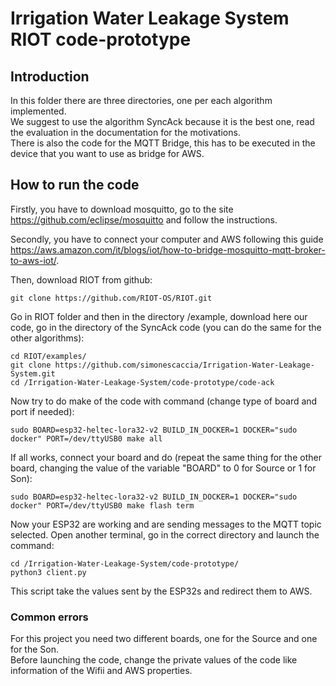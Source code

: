# Irrigation Water Leakage System RIOT code-prototype

## Introduction
In this folder there are three directories, one per each algorithm implemented. <br/>
We suggest to use the algorithm SyncAck because it is the best one, read the evaluation in the documentation for the motivations. <br/>
There is also the code for the MQTT Bridge, this has to be executed in the device that you want to use as bridge for AWS. <br/>

## How to run the code
Firstly, you have to download mosquitto, go to the site https://github.com/eclipse/mosquitto and follow the instructions. <br/>

Secondly, you have to connect your computer and AWS following this guide https://aws.amazon.com/it/blogs/iot/how-to-bridge-mosquitto-mqtt-broker-to-aws-iot/. <br/>

Then, download RIOT from github:

    git clone https://github.com/RIOT-OS/RIOT.git

Go in RIOT folder and then in the directory /example, download here our code, go in the directory of the SyncAck code (you can do the same for the other algorithms):

    cd RIOT/examples/
    git clone https://github.com/simonescaccia/Irrigation-Water-Leakage-System.git
    cd /Irrigation-Water-Leakage-System/code-prototype/code-ack
    
Now try to do make of the code with command (change type of board and port if needed):

    sudo BOARD=esp32-heltec-lora32-v2 BUILD_IN_DOCKER=1 DOCKER="sudo docker" PORT=/dev/ttyUSB0 make all

If all works, connect your board and do (repeat the same thing for the other board, changing the value of the variable "BOARD" to 0 for Source or 1 for Son):

    sudo BOARD=esp32-heltec-lora32-v2 BUILD_IN_DOCKER=1 DOCKER="sudo docker" PORT=/dev/ttyUSB0 make flash term

Now your ESP32 are working and are sending messages to the MQTT topic selected. Open another terminal, go in the correct directory and launch the command:

    cd /Irrigation-Water-Leakage-System/code-prototype/
    python3 client.py
    
This script take the values sent by the ESP32s and redirect them to AWS.

### Common errors
For this project you need two different boards, one for the Source and one for the Son. <br/>
Before launching the code, change the private values of the code like information of the Wifii and AWS properties.

    
